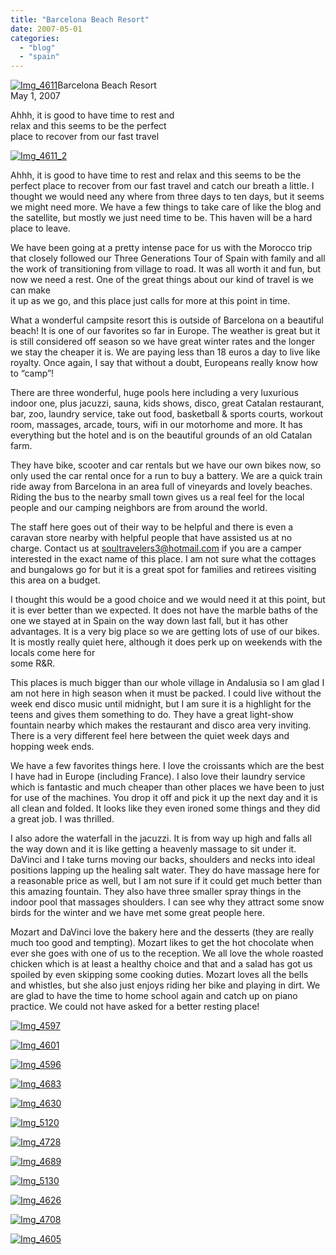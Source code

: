 ```yaml
---
title: "Barcelona Beach Resort"
date: 2007-05-01
categories: 
  - "blog"
  - "spain"
---
```


[![Img_4611](https://pub-ac94b3f306b24c0dba4238943c97f2e1.r2.dev/soultravelers3/images/2008/03/24/img_4611.png "Img_4611")](https://pub-ac94b3f306b24c0dba4238943c97f2e1.r2.dev/photos/uncategorized/2008/03/24/img_4611.png)Barcelona Beach Resort  
May 1, 2007

Ahhh, it is good to have time to rest and  
relax and this seems to be the perfect  
place to recover from our fast travel

<!--more-->

[![Img_4611_2](https://pub-ac94b3f306b24c0dba4238943c97f2e1.r2.dev/soultravelers3/images/2008/03/24/img_4611_2.png "Img_4611_2")](https://pub-ac94b3f306b24c0dba4238943c97f2e1.r2.dev/photos/uncategorized/2008/03/24/img_4611_2.png)

  
Ahhh, it is good to have time to rest and relax and this seems to be the perfect place to recover from our fast travel and catch our breath a little. I thought we would need any where from three days to ten days, but it seems we might need more. We have a few things to take care of like the blog and the satellite, but mostly we just need time to be. This haven will be a hard place to leave.

We have been going at a pretty intense pace for us with the Morocco trip that closely followed our Three Generations Tour of Spain with family and all the work of transitioning from village to road. It was all worth it and fun, but now we need a rest. One of the great things about our kind of travel is we can make  
it up as we go, and this place just calls for more at this point in time.

What a wonderful campsite resort this is outside of Barcelona on a beautiful beach! It is one of our favorites so far in Europe. The weather is great but it is still considered off season so we have great winter rates and the longer we stay the cheaper it is. We are paying less than 18 euros a day to live like royalty. Once again, I say that without a doubt, Europeans really know how to “camp”!

There are three wonderful, huge pools here including a very luxurious indoor one, plus jacuzzi, sauna, kids shows, disco, great Catalan restaurant, bar, zoo, laundry service, take out food, basketball & sports courts, workout room, massages, arcade, tours, wifi in our motorhome and more. It has everything but the hotel and is on the beautiful grounds of an old Catalan farm.

They have bike, scooter and car rentals but we have our own bikes now, so only used the car rental once for a run to buy a battery. We are a quick train ride away from Barcelona in an area full of vineyards and lovely beaches. Riding the bus to the nearby small town gives us a real feel for the local people and our camping neighbors are from around the world.

The staff here goes out of their way to be helpful and there is even a caravan store nearby with helpful people that have assisted us at no charge. Contact us at soultravelers3@hotmail.com if you are a camper interested in the exact name of this place. I am not sure what the cottages and bungalows go for but it is a great spot for families and retirees visiting this area on a budget.

I thought this would be a good choice and we would need it at this point, but it is ever better than we expected. It does not have the marble baths of the one we stayed at in Spain on the way down last fall, but it has other advantages. It is a very big place so we are getting lots of use of our bikes. It is mostly really quiet here, although it does perk up on weekends with the locals come here for  
some R&R.

This places is much bigger than our whole village in Andalusia so I am glad I am not here in high season when it must be packed. I could live without the week end disco music until midnight, but I am sure it is a highlight for the teens and gives them something to do. They have a great light-show fountain nearby which makes the restaurant and disco area very inviting. There is a very different feel here between the quiet week days and hopping week ends.

We have a few favorites things here. I love the croissants which are the best I have had in Europe (including France). I also love their laundry service which is fantastic and much cheaper than other places we have been to just for use of the machines. You drop it off and pick it up the next day and it is all clean and folded. It looks like they even ironed some things and they did a great job. I was thrilled.

I also adore the waterfall in the jacuzzi. It is from way up high and falls all the way down and it is like getting a heavenly massage to sit under it. DaVinci and I take turns moving our backs, shoulders and necks into ideal positions lapping up the healing salt water. They do have massage here for a reasonable price as well, but I am not sure if it could get much better than this amazing fountain. They also have three smaller spray things in the indoor pool that massages shoulders. I can see why they attract some snow birds for the winter and we have met some great people here.

Mozart and DaVinci love the bakery here and the desserts (they are really much too good and tempting). Mozart likes to get the hot chocolate when ever she goes with one of us to the reception. We all love the whole roasted chicken which is at least a healthy choice and that and a salad has got us spoiled by even skipping some cooking duties. Mozart loves all the bells and whistles, but she also just enjoys riding her bike and playing in dirt. We are glad to have the time to home school again and catch up on piano practice. We could not have asked for a better resting place!

[![Img_4597](https://pub-ac94b3f306b24c0dba4238943c97f2e1.r2.dev/soultravelers3/images/2008/03/24/img_4597.png "Img_4597")](https://pub-ac94b3f306b24c0dba4238943c97f2e1.r2.dev/photos/uncategorized/2008/03/24/img_4597.png)

[![Img_4601](https://pub-ac94b3f306b24c0dba4238943c97f2e1.r2.dev/soultravelers3/images/2008/03/24/img_4601.png "Img_4601")](https://pub-ac94b3f306b24c0dba4238943c97f2e1.r2.dev/photos/uncategorized/2008/03/24/img_4601.png)

[![Img_4596](https://pub-ac94b3f306b24c0dba4238943c97f2e1.r2.dev/soultravelers3/images/2008/03/24/img_4596.png "Img_4596")](https://pub-ac94b3f306b24c0dba4238943c97f2e1.r2.dev/photos/uncategorized/2008/03/24/img_4596.png)

[![Img_4683](https://pub-ac94b3f306b24c0dba4238943c97f2e1.r2.dev/soultravelers3/images/2008/03/24/img_4683.png "Img_4683")](https://pub-ac94b3f306b24c0dba4238943c97f2e1.r2.dev/photos/uncategorized/2008/03/24/img_4683.png)

[![Img_4630](https://pub-ac94b3f306b24c0dba4238943c97f2e1.r2.dev/soultravelers3/images/2008/03/24/img_4630.png "Img_4630")](https://pub-ac94b3f306b24c0dba4238943c97f2e1.r2.dev/photos/uncategorized/2008/03/24/img_4630.png)

[![Img_5120](https://pub-ac94b3f306b24c0dba4238943c97f2e1.r2.dev/soultravelers3/images/2008/03/24/img_5120.png "Img_5120")](https://pub-ac94b3f306b24c0dba4238943c97f2e1.r2.dev/photos/uncategorized/2008/03/24/img_5120.png)

[![Img_4728](https://pub-ac94b3f306b24c0dba4238943c97f2e1.r2.dev/soultravelers3/images/2008/03/24/img_4728.png "Img_4728")](https://pub-ac94b3f306b24c0dba4238943c97f2e1.r2.dev/photos/uncategorized/2008/03/24/img_4728.png)

[![Img_4689](https://pub-ac94b3f306b24c0dba4238943c97f2e1.r2.dev/soultravelers3/images/2008/03/24/img_4689.png "Img_4689")](https://pub-ac94b3f306b24c0dba4238943c97f2e1.r2.dev/photos/uncategorized/2008/03/24/img_4689.png)

[![Img_5130](https://pub-ac94b3f306b24c0dba4238943c97f2e1.r2.dev/soultravelers3/images/2008/03/24/img_5130.png "Img_5130")](https://pub-ac94b3f306b24c0dba4238943c97f2e1.r2.dev/photos/uncategorized/2008/03/24/img_5130.png)

[![Img_4626](https://pub-ac94b3f306b24c0dba4238943c97f2e1.r2.dev/soultravelers3/images/2008/03/24/img_4626.png "Img_4626")](https://pub-ac94b3f306b24c0dba4238943c97f2e1.r2.dev/photos/uncategorized/2008/03/24/img_4626.png)

[![Img_4708](https://pub-ac94b3f306b24c0dba4238943c97f2e1.r2.dev/soultravelers3/images/2008/03/24/img_4708.png "Img_4708")](https://pub-ac94b3f306b24c0dba4238943c97f2e1.r2.dev/photos/uncategorized/2008/03/24/img_4708.png)

[![Img_4605](https://pub-ac94b3f306b24c0dba4238943c97f2e1.r2.dev/soultravelers3/images/2008/03/24/img_4605.png "Img_4605")](https://pub-ac94b3f306b24c0dba4238943c97f2e1.r2.dev/photos/uncategorized/2008/03/24/img_4605.png)
